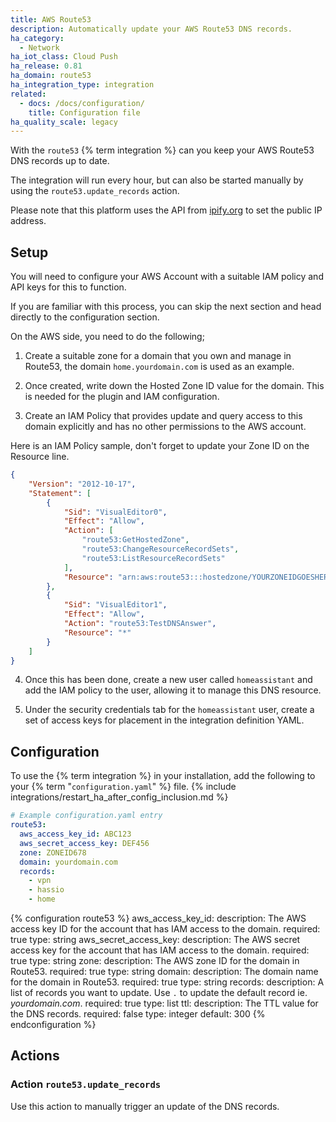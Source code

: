 ```yaml
---
title: AWS Route53
description: Automatically update your AWS Route53 DNS records.
ha_category:
  - Network
ha_iot_class: Cloud Push
ha_release: 0.81
ha_domain: route53
ha_integration_type: integration
related:
  - docs: /docs/configuration/
    title: Configuration file
ha_quality_scale: legacy
---
```


With the `route53` {% term integration %} can you keep your AWS Route53 DNS records up to date.

The integration will run every hour, but can also be started manually by using the `route53.update_records` action.

Please note that this platform uses the API from [ipify.org](https://www.ipify.org/) to set the public IP address.

## Setup

You will need to configure your AWS Account with a suitable IAM policy and API keys for this to function.

If you are familiar with this process, you can skip the next section and head directly to the configuration section.

On the AWS side, you need to do the following;

1. Create a suitable zone for a domain that you own and manage in Route53, the domain `home.yourdomain.com` is used as an example.

2. Once created, write down the Hosted Zone ID value for the domain. This is needed for the plugin and IAM configuration.

3. Create an IAM Policy that provides update and query access to this domain explicitly and has no other permissions to the AWS account.

Here is an IAM Policy sample, don't forget to update your Zone ID on the Resource line.

```json
{
    "Version": "2012-10-17",
    "Statement": [
        {
            "Sid": "VisualEditor0",
            "Effect": "Allow",
            "Action": [
                "route53:GetHostedZone",
                "route53:ChangeResourceRecordSets",
                "route53:ListResourceRecordSets"
            ],
            "Resource": "arn:aws:route53:::hostedzone/YOURZONEIDGOESHERE"
        },
        {
            "Sid": "VisualEditor1",
            "Effect": "Allow",
            "Action": "route53:TestDNSAnswer",
            "Resource": "*"
        }
    ]
}
```

4. Once this has been done, create a new user called `homeassistant` and add the IAM policy to the user, allowing it to manage this DNS resource.

5. Under the security credentials tab for the `homeassistant` user, create a set of access keys for placement in the integration definition YAML.

## Configuration

To use the {% term integration %} in your installation, add the following to your {% term "`configuration.yaml`" %} file.
{% include integrations/restart_ha_after_config_inclusion.md %}

```yaml
# Example configuration.yaml entry
route53:
  aws_access_key_id: ABC123
  aws_secret_access_key: DEF456
  zone: ZONEID678
  domain: yourdomain.com
  records:
    - vpn
    - hassio
    - home
```

{% configuration route53 %}
aws_access_key_id:
  description: The AWS access key ID for the account that has IAM access to the domain.
  required: true
  type: string
aws_secret_access_key:
  description: The AWS secret access key for the account that has IAM access to the domain.
  required: true
  type: string
zone:
  description: The AWS zone ID for the domain in Route53.
  required: true
  type: string
domain:
  description: The domain name for the domain in Route53.
  required: true
  type: string
records:
  description: A list of records you want to update. Use `.` to update the default record ie. *yourdomain.com*.
  required: true
  type: list
ttl:
  description: The TTL value for the DNS records.
  required: false
  type: integer
  default: 300
{% endconfiguration %}

## Actions

### Action `route53.update_records`

Use this action to manually trigger an update of the DNS records.

